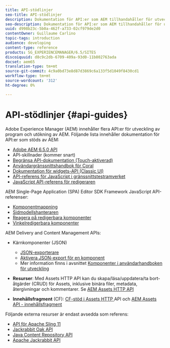 ```yaml
---
title: API-stödlinjer
seo-title: API-stödlinjer
description: Dokumentation för API:er som AEM tillhandahåller för utveckling av program
seo-description: Dokumentation för API:er som AEM tillhandahåller för utveckling av program
uuid: d998b23c-5b0a-462f-a733-02cf979de2d0
contentOwner: Guillaume Carlino
topic-tags: introduction
audience: developing
content-type: reference
products: SG_EXPERIENCEMANAGER/6.5/SITES
discoiquuid: d8c9c2db-6709-409a-93d0-11b802763ada
docset: aem65
translation-type: tm+mt
source-git-commit: 4c9a0bd73e8d87d3869c6a133f5d1049f8430cd1
workflow-type: tm+mt
source-wordcount: '312'
ht-degree: 0%

---
```



# API-stödlinjer {#api-guides}

Adobe Experience Manager (AEM) innehåller flera API:er för utveckling av program och utökning av AEM. Följande lista innehåller dokumentation för API:er som stöds av AEM:

* [Adobe AEM 6.5.0 API](https://helpx.adobe.com/experience-manager/6-5/sites/developing/using/reference-materials/javadoc/index.html)
* API-skillnader (kommer snart)
* [Begränsa API-dokumentation (Touch-aktiverad)](https://helpx.adobe.com/experience-manager/6-5/sites/developing/using/reference-materials/granite-ui/api/index.html)
* [Användargränssnittshandbok för Coral](https://helpx.adobe.com/experience-manager/6-5/sites/developing/using/reference-materials/coral-ui/coralui3/index.html)
* [Dokumentation för widgets-API (Classic UI)](https://helpx.adobe.com/experience-manager/6-5/sites/developing/using/reference-materials/widgets-api/index.html)
* [API-referens för JavaScript i gränssnittstestramverket](https://helpx.adobe.com/experience-manager/6-5/sites/developing/using/reference-materials/test-api/index.html)
* [JavaScript API-referens för redigeraren](https://helpx.adobe.com/experience-manager/6-5/sites/developing/using/reference-materials/jsdoc/ui-touch/editor-core/index.html)

AEM Single-Page Application (SPA) Editor SDK Framework JavaScript API-referenser:

* [Komponentmappning](https://www.npmjs.com/package/@adobe/aem-spa-component-mapping)
* [Sidmodellshanteraren](https://www.npmjs.com/package/@adobe/aem-spa-page-model-manager)
* [Reagera på redigerbara komponenter](https://www.npmjs.com/package/@adobe/aem-react-editable-components)
* [Vinkelredigerbara komponenter](https://www.npmjs.com/package/@adobe/aem-angular-editable-components)

AEM Delivery and Content Management APIs:

* Kärnkomponenter (JSON)

   * [JSON-exporterare](/help/sites-developing/json-exporter.md)
   * [Aktivera JSON-export för en komponent](/help/sites-developing/json-exporter-components.md)
   * Mer information finns i avsnittet [Komponenter i användarhandboken för utveckling](https://helpx.adobe.com/experience-manager/6-5/sites/developing/user-guide.html?topic=/experience-manager/6-4/sites/developing/morehelp/components.ug.js)

* **Resurser**: Med Assets HTTP API kan du skapa/läsa/uppdatera/ta bort-åtgärder (CRUD) för Assets, inklusive binära filer, metadata, återgivningar och kommentarer. Se [AEM Assets HTTP API](/help/assets/mac-api-assets.md)

* **Innehållsfragment**  (CF):  [CF-stöd i Assets HTTP ](/help/assets/assets-api-content-fragments.md) API och  [AEM Assets API - innehållsfragment](https://helpx.adobe.com/experience-manager/6-5/sites/developing/using/reference-materials/assets-api-content-fragments/index.html)

Följande externa resurser är endast avsedda som referens:

* [API för Apache Sling 11](https://sling.apache.org/apidocs/sling11/)
* [Jackrabbit Oak API](https://jackrabbit.apache.org/oak/docs/oak_api/overview.html)
* [Java Content Repository API](https://docs.adobe.com/docs/en/spec/javax.jcr/javadocs/jcr-2.0/index.html)
* [Apache Jackrabbit API](https://jackrabbit.apache.org/api)
